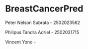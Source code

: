 # BreastCancerPred

Peter Nelson Subrata - 2502023562

Philipus Tandra Adriel - 2502031715

Vincent Yono - 

